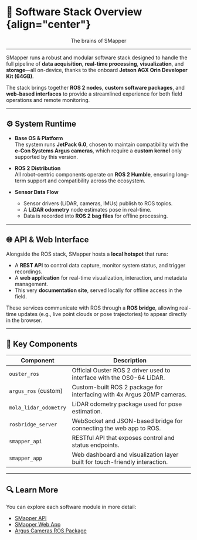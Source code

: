 # 🧠 Software Stack Overview {align="center"}

<p align="center">The brains of SMapper</p>

---

SMapper runs a robust and modular software stack designed to handle the full pipeline of **data acquisition**, **real-time processing**, **visualization**, and **storage**—all on-device, thanks to the onboard **Jetson AGX Orin Developer Kit (64GB)**.

The stack brings together **ROS 2 nodes**, **custom software packages**, and **web-based interfaces** to provide a streamlined experience for both field operations and remote monitoring.

---

## ⚙️ System Runtime

- **Base OS & Platform**  
  The system runs **JetPack 6.0**, chosen to maintain compatibility with the **e-Con Systems Argus cameras**, which require a **custom kernel** only supported by this version.

- **ROS 2 Distribution**  
  All robot-centric components operate on **ROS 2 Humble**, ensuring long-term support and compatibility across the ecosystem.

- **Sensor Data Flow**
    - Sensor drivers (LiDAR, cameras, IMUs) publish to ROS topics.
    - A **LiDAR odometry** node estimates pose in real-time.
    - Data is recorded into **ROS 2 bag files** for offline processing.

---

## 🌐 API & Web Interface

Alongside the ROS stack, SMapper hosts a **local hotspot** that runs:

- A **REST API** to control data capture, monitor system status, and trigger recordings.
- A **web application** for real-time visualization, interaction, and metadata management.
- This very **documentation site**, served locally for offline access in the field.

These services communicate with ROS through a **ROS bridge**, allowing real-time updates (e.g., live point clouds or pose trajectories) to appear directly in the browser.

---

## 🧩 Key Components

| Component             | Description                                                                 |
| --------------------- | --------------------------------------------------------------------------- |
| `ouster_ros`          | Official Ouster ROS 2 driver used to interface with the OS0-64 LiDAR.       |
| `argus_ros` (custom)  | Custom-built ROS 2 package for interfacing with 4x Argus 20MP cameras.      |
| `mola_lidar_odometry` | LiDAR odometry package used for pose estimation.                            |
| `rosbridge_server`    | WebSocket and JSON-based bridge for connecting the web app to ROS.          |
| `smapper_api`         | RESTful API that exposes control and status endpoints.                      |
| `smapper_app`         | Web dashboard and visualization layer built for touch-friendly interaction. |

---

## 🔍 Learn More

You can explore each software module in more detail:

- [SMapper API](./smapper_api.md)
- [SMapper Web App](./smapper_app.md)
- [Argus Cameras ROS Package](./argus_cameras_ros.md)

